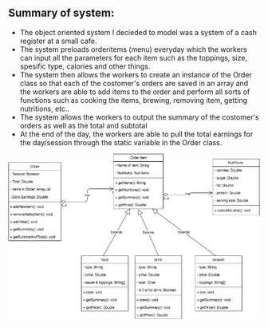 ## Summary of system: 
* The object oriented system I decieded to model was a system of a cash register at a small cafe. 
* The system preloads orderitems (menu) everyday which the workers can input all the parameters for each item such as the toppings, size, spesific type, calories and other things.
* The system then allows the workers to create an instance of the Order class so that each of the costomer's orders are saved in an array and the workers are able to add items to the order and perform all sorts of functions such as cooking the items, brewing, removing item, getting nutritions, etc..
* The system allows the workers to output the summary of the costomer's orders as well as the total and subtotal
* At the end of the day, the workers are able to pull the total earnings for the day/session through the static variable in the Order class.

![alt text](https://github.com/SACHSTech/ics4u-oop-assignment-KevinB-school/blob/main/src/OOPDrawioKB.png "Drawio System Design")